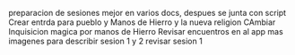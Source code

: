 preparacion de sesiones mejor en varios docs, despues se junta con script
Crear entrda para pueblo y Manos de Hierro y la nueva religion
CAmbiar Inquisicion magica por manos de Hierro
Revisar encuentros en al app
mas imagenes para describir sesion 1 y 2
revisar sesion 1

